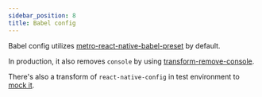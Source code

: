```yaml
---
sidebar_position: 8
title: Babel config
---
```


Babel config utilizes [metro-react-native-babel-preset](https://www.npmjs.com/package/metro-react-native-babel-preset)
by default.

In production, it also removes `console` by using [transform-remove-console](https://github.com/babel/minify/tree/master/packages/babel-plugin-transform-remove-console).

There's also a transform of `react-native-config` in test environment to [mock it](https://github.com/luggit/react-native-config#testing).
